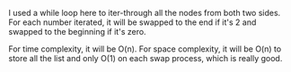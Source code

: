 I used a while loop here to iter-through all the nodes from both two sides. For each number iterated, it will be swapped to the end if it's 2 and swapped to the beginning if it's zero.

For time complexity, it will be O(n).
For space complexity, it will be O(n) to store all the list and only O(1) on each swap process, which is really good.